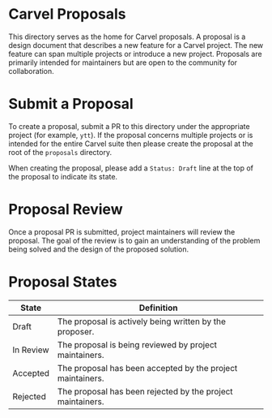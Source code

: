 # Carvel Proposals
This directory serves as the home for Carvel proposals. A proposal is a design
document that describes a new feature for a Carvel project. The new feature
can span multiple projects or introduce a new project. Proposals are primarily
intended for maintainers but are open to the community for collaboration.

# Submit a Proposal
To create a proposal, submit a PR to this directory under the appropriate
project (for example, `ytt`). If the proposal concerns multiple projects or is
intended for the entire Carvel suite then please create the proposal at the root
of the `proposals` directory.

When creating the proposal, please add a `Status: Draft` line at the top of the
proposal to indicate its state.

# Proposal Review
Once a proposal PR is submitted, project maintainers will review the proposal.
The goal of the review is to gain an understanding of the problem being solved
and the design of the proposed solution.

# Proposal States
| State | Definition |
| --- | --- |
| Draft | The proposal is actively being written by the proposer. |
| In Review | The proposal is being reviewed by project maintainers. |
| Accepted | The proposal has been accepted by the project maintainers. |
| Rejected | The proposal has been rejected by the project maintainers. |
